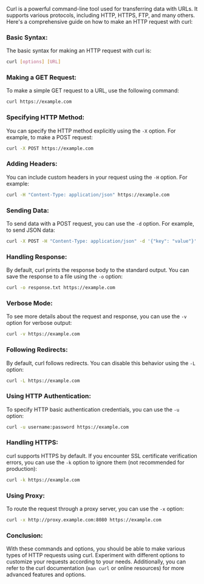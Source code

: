 Curl is a powerful command-line tool used for transferring data with URLs. It supports various protocols, including HTTP, HTTPS, FTP, and many others. Here's a comprehensive guide on how to make an HTTP request with curl:

### Basic Syntax:
The basic syntax for making an HTTP request with curl is:

```bash
curl [options] [URL]
```

### Making a GET Request:
To make a simple GET request to a URL, use the following command:

```bash
curl https://example.com
```

### Specifying HTTP Method:
You can specify the HTTP method explicitly using the `-X` option. For example, to make a POST request:

```bash
curl -X POST https://example.com
```

### Adding Headers:
You can include custom headers in your request using the `-H` option. For example:

```bash
curl -H "Content-Type: application/json" https://example.com
```

### Sending Data:
To send data with a POST request, you can use the `-d` option. For example, to send JSON data:

```bash
curl -X POST -H "Content-Type: application/json" -d '{"key": "value"}' https://example.com
```

### Handling Response:
By default, curl prints the response body to the standard output. You can save the response to a file using the `-o` option:

```bash
curl -o response.txt https://example.com
```

### Verbose Mode:
To see more details about the request and response, you can use the `-v` option for verbose output:

```bash
curl -v https://example.com
```

### Following Redirects:
By default, curl follows redirects. You can disable this behavior using the `-L` option:

```bash
curl -L https://example.com
```

### Using HTTP Authentication:
To specify HTTP basic authentication credentials, you can use the `-u` option:

```bash
curl -u username:password https://example.com
```

### Handling HTTPS:
curl supports HTTPS by default. If you encounter SSL certificate verification errors, you can use the `-k` option to ignore them (not recommended for production):

```bash
curl -k https://example.com
```

### Using Proxy:
To route the request through a proxy server, you can use the `-x` option:

```bash
curl -x http://proxy.example.com:8080 https://example.com
```

### Conclusion:
With these commands and options, you should be able to make various types of HTTP requests using curl. Experiment with different options to customize your requests according to your needs. Additionally, you can refer to the curl documentation (`man curl` or online resources) for more advanced features and options.
